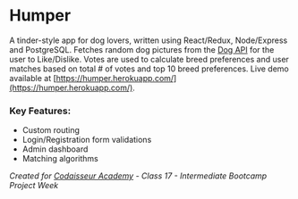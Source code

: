 # Humper

A tinder-style app for dog lovers, written using React/Redux, Node/Express and PostgreSQL. Fetches random dog pictures from the [Dog API](https://dog.ceo/dog-api/) for the user to Like/Dislike. Votes are used to calculate breed preferences and user matches based on total # of votes and top 10 breed preferences. Live demo available at [https://humper.herokuapp.com/](https://humper.herokuapp.com/).

### Key Features:
- Custom routing
- Login/Registration form validations
- Admin dashboard
- Matching algorithms

*Created for [Codaisseur Academy](https://codaisseur.com/) - Class 17 - Intermediate Bootcamp Project Week*
